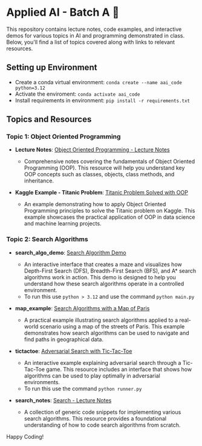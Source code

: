 # Applied AI - Batch A 🦾

This repository contains lecture notes, code examples, and interactive demos for various topics in AI and programming demonstrated in class. 
Below, you'll find a list of topics covered along with links to relevant resources.

## Setting up Environment 
- Create a conda virtual environment: `conda create --name aai_code python=3.12`
- Activate the enviroment: `conda activate aai_code`
- Install requirements in environment: `pip install -r requirements.txt`

## Topics and Resources

### Topic 1: Object Oriented Programming

- **Lecture Notes**: [Object Oriented Programming - Lecture Notes](https://github.com/yash161101/Applied-AI-Batch-A/blob/main/oops/oop_notes.ipynb)
  - Comprehensive notes covering the fundamentals of Object Oriented Programming (OOP). This resource will help you understand key OOP concepts such as classes, objects, class methods, and inheritance.

- **Kaggle Example - Titanic Problem**: [Titanic Problem Solved with OOP](https://www.kaggle.com/code/yash161101/topic-1-object-oriented-programming)
  - An example demonstrating how to apply Object Oriented Programming principles to solve the Titanic problem on Kaggle. This example showcases the practical application of OOP in data science and machine learning projects.

### Topic 2: Search Algorithms

- **search_algo_demo**: [Search Algorithm Demo](https://github.com/yash161101/Applied-AI-Batch-A/tree/main/search/search_algo_demo)
  - An interactive interface that creates a maze and visualizes how Depth-First Search (DFS), Breadth-First Search (BFS), and A* search algorithms work in action. This demo is designed to help you understand how these search algorithms operate in a controlled environment.
  - To run this use `python > 3.12` and use the command `python main.py`

- **map_example**: [Search Algorithms with a Map of Paris](https://github.com/yash161101/Applied-AI-Batch-A/tree/main/search/map_example)
  - A practical example illustrating search algorithms applied to a real-world scenario using a map of the streets of Paris. This example demonstrates how search algorithms can be used to navigate and find paths in geographical data.

- **tictactoe**: [Adversarial Search with Tic-Tac-Toe](https://github.com/yash161101/Applied-AI-Batch-A/tree/main/search/tictactoe)
  - An interactive example explaining adversarial search through a Tic-Tac-Toe game. This resource includes an interface that shows how algorithms can be used to play optimally in adversarial environments.
  - To run this use the command `python runner.py`

- **search_notes**: [Search - Lecture Notes](https://github.com/yash161101/Applied-AI-Batch-A/blob/main/search/search_notes.ipynb)
  - A collection of generic code snippets for implementing various search algorithms. This resource provides a foundational understanding of how to code search algorithms from scratch.

Happy Coding!
